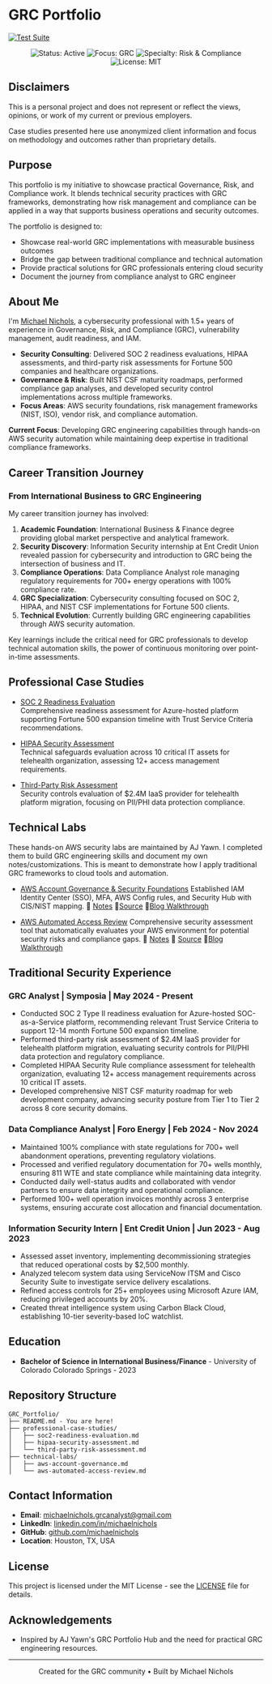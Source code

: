 # GRC Portfolio

[![Test Suite](https://github.com/ajy0127/grc_portfolio/actions/workflows/test.yml/badge.svg)](https://github.com/ajy0127/grc_portfolio/actions/workflows/test.yml)

<p align="center">
  <img src="https://img.shields.io/badge/Status-Active-brightgreen" alt="Status: Active">
  <img src="https://img.shields.io/badge/Focus-GRC-blue" alt="Focus: GRC">
  <img src="https://img.shields.io/badge/Specialty-Risk%20%26%20Compliance-orange" alt="Specialty: Risk & Compliance">
  <img src="https://img.shields.io/badge/License-MIT-green" alt="License: MIT">
</p>


## Disclaimers

This is a personal project and does not represent or reflect the views, opinions, or work of my current or previous employers.

Case studies presented here use anonymized client information and focus on methodology and outcomes rather than proprietary details.


## Purpose

This portfolio is my initiative to showcase practical Governance, Risk, and Compliance work. It blends technical security practices with GRC frameworks, demonstrating how risk management and compliance can be applied in a way that supports business operations and security outcomes.

The portfolio is designed to:
- Showcase real-world GRC implementations with measurable business outcomes
- Bridge the gap between traditional compliance and technical automation
- Provide practical solutions for GRC professionals entering cloud security
- Document the journey from compliance analyst to GRC engineer


## About Me

I'm [Michael Nichols](https://www.linkedin.com/in/michaelnicholsprofile), a cybersecurity professional with 1.5+ years of experience in Governance, Risk, and Compliance (GRC), vulnerability management, audit readiness, and IAM.

- **Security Consulting**: Delivered SOC 2 readiness evaluations, HIPAA assessments, and third-party risk assessments for Fortune 500 companies and healthcare organizations. 
- **Governance & Risk**: Built NIST CSF maturity roadmaps, performed compliance gap analyses, and developed security control implementations across multiple frameworks.
- **Focus Areas**: AWS security foundations, risk management frameworks (NIST, ISO), vendor risk, and compliance automation.  

**Current Focus**: Developing GRC engineering capabilities through hands-on AWS security automation while maintaining deep expertise in traditional compliance frameworks.


## Career Transition Journey

### From International Business to GRC Engineering

My career transition journey has involved:

1. **Academic Foundation**: International Business & Finance degree providing global market perspective and analytical framework.
2. **Security Discovery**: Information Security internship at Ent Credit Union revealed passion for cybersecurity and introduction to GRC being the intersection of business and IT.
3. **Compliance Operations**: Data Compliance Analyst role managing regulatory requirements for 700+ energy operations with 100% compliance rate.
4. **GRC Specialization**: Cybersecurity consulting focused on SOC 2, HIPAA, and NIST CSF implementations for Fortune 500 clients.
5. **Technical Evolution**: Currently building GRC engineering capabilities through AWS security automation.

Key learnings include the critical need for GRC professionals to develop technical automation skills, the power of continuous monitoring over point-in-time assessments.

## Professional Case Studies

- [SOC 2 Readiness Evaluation](professional-case-studies/soc2-readiness-evaluation.md)  
  Comprehensive readiness assessment for Azure-hosted platform supporting Fortune 500 expansion timeline with Trust Service Criteria recommendations.

- [HIPAA Security Assessment](professional-case-studies/hipaa-security-assessment.md)  
  Technical safeguards evaluation across 10 critical IT assets for telehealth organization, assessing 12+ access management requirements.

- [Third-Party Risk Assessment](professional-case-studies/third-party-risk-assessment.md)  
  Security controls evaluation of $2.4M IaaS provider for telehealth platform migration, focusing on PII/PHI data protection compliance. 
  
## Technical Labs

These hands-on AWS security labs are maintained by AJ Yawn. I completed them to build GRC engineering skills and document my own notes/customizations. This is meant to demonstrate how I apply traditional GRC frameworks to cloud tools and automation.

- [AWS Account Governance & Security Foundations](technical-labs/aws-account-governance/lab.md)
Established IAM Identity Center (SSO), MFA, AWS Config rules, and Security Hub with CIS/NIST mapping.
📝 [Notes](technical-labs/lab-1-account-governance/NOTES.md)
📂[Source](https://github.com/ajy0127/grc_portfolio/tree/main/labs/lab-1-account-governance)
🔗[Blog Walkthrough](https://medium.com/@manichols936/aws-security-lab-implementing-account-governance-f9a48fe328f2)


- [AWS Automated Access Review](technical-labs/aws-automated-access-review/lab.md)
  Comprehensive security assessment tool that automatically evaluates your AWS environment for potential security risks and compliance gaps.
  📝 [Notes](technical-labs/aws-automated-access-review/NOTES.md)
  📂 [Source](https://github.com/ajy0127/aws_automated_access_review.git)
  🔗[Blog Walkthrough](https://medium.com/@manichols936/aws-security-lab-automating-iam-access-reviews-with-aws-lambda-security-hub-f9b3aa09c6f1)
  
    
  
  
## Traditional Security Experience

### GRC Analyst | Symposia | May 2024 - Present
- Conducted SOC 2 Type II readiness evaluation for Azure-hosted SOC-as-a-Service platform, recommending relevant Trust Service Criteria to support 12-14 month Fortune 500 expansion timeline.
- Performed third-party risk assessment of $2.4M IaaS provider for telehealth platform migration, evaluating security controls for PII/PHI data protection and regulatory compliance.
- Completed HIPAA Security Rule compliance assessment for telehealth organization, evaluating 12+ access management requirements across 10 critical IT assets.
- Developed comprehensive NIST CSF maturity roadmap for web development company, advancing security posture from Tier 1 to Tier 2 across 8 core security domains.

### Data Compliance Analyst | Foro Energy | Feb 2024 - Nov 2024
- Maintained 100% compliance with state regulations for 700+ well abandonment operations, preventing regulatory violations.
- Processed and verified regulatory documentation for 70+ wells monthly, ensuring 811 WTE and state compliance while maintaining data integrity.
- Conducted daily well-status audits and collaborated with vendor partners to ensure data integrity and operational compliance.
- Performed 100+ well operation invoices monthly across 3 enterprise systems, ensuring accurate cost allocation and financial documentation.

### Information Security Intern | Ent Credit Union | Jun 2023 - Aug 2023
- Assessed asset inventory, implementing decommissioning strategies that reduced operational costs by $2,500 monthly.
- Analyzed telecom system data using ServiceNow ITSM and Cisco Security Suite to investigate service delivery escalations.
- Refined access controls for 25+ employees using Microsoft Azure IAM, reducing privileged accounts by 20%.
- Created threat intelligence system using Carbon Black Cloud, establishing 10-tier severity-based IoC watchlist.

## Education

- **Bachelor of Science in International Business/Finance** - University of Colorado Colorado Springs - 2023

## Repository Structure

```
GRC_Portfolio/
├── README.md - You are here!
├── professional-case-studies/
│   ├── soc2-readiness-evaluation.md
│   ├── hipaa-security-assessment.md
│   └── third-party-risk-assessment.md
├── technical-labs/
│   ├── aws-account-governance.md
│   └── aws-automated-access-review.md

```

## Contact Information

- **Email**: michaelnichols.grcanalyst@gmail.com
- **LinkedIn**: [linkedin.com/in/michaelnichols](https://www.linkedin.com/in/michaelnicholsprofile)
- **GitHub**: [github.com/michaelnichols](https://github.com/mnichols936)
- **Location**: Houston, TX, USA 

## License

This project is licensed under the MIT License - see the [LICENSE](LICENSE) file for details.

## Acknowledgements

- Inspired by AJ Yawn's GRC Portfolio Hub and the need for practical GRC engineering resources.

---

<p align="center">Created for the GRC community • Built by Michael Nichols</p>
